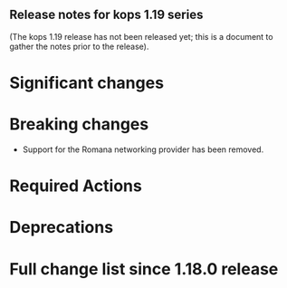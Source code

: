 ## Release notes for kops 1.19 series

(The kops 1.19 release has not been released yet; this is a document to gather the notes prior to the release).

# Significant changes

# Breaking changes

* Support for the Romana networking provider has been removed.

# Required Actions

# Deprecations

# Full change list since 1.18.0 release

